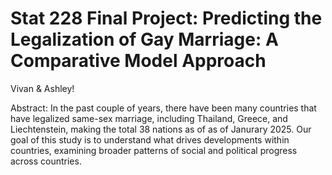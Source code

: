 # Stat 228 Final Project: Predicting the Legalization of Gay Marriage: A Comparative Model Approach
Vivan & Ashley!

Abstract: In the past couple of years, there have been many countries that have legalized same-sex marriage, including Thailand, Greece, and Liechtenstein, making the total 38 nations as of as of Janurary 2025. Our goal of this study is to understand what drives developments within countries, examining broader patterns of social and political progress across countries.
